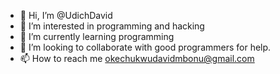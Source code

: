 - 👋 Hi, I’m @UdichDavid
- 👀 I’m interested in programming and hacking
- 🌱 I’m currently learning programming
- 💞️ I’m looking to collaborate with good programmers for help.
- 📫 How to reach me okechukwudavidmbonu@gmail.com

<!---
UdichDavid/UdichDavid is a ✨ special ✨ repository because its `README.md` (this file) appears on your GitHub profile.
You can click the Preview link to take a look at your changes.
--->
